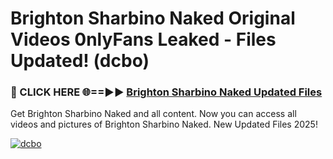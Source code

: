 # Brighton Sharbino Naked Original Videos 0nlyFans Leaked - Files Updated! (dcbo)

<h3>🔴 CLICK HERE 🌐==►► <a href="https://tinyurl.com/up5wt9bj" rel="nofollow">Brighton Sharbino Naked Updated Files</a></h3>

Get Brighton Sharbino Naked and all content. Now you can access all videos and pictures of Brighton Sharbino Naked. New Updated Files 2025!

[![dcbo](https://i.imgur.com/ABiUzMV.gif)](https://tinyurl.com/up5wt9bj)
